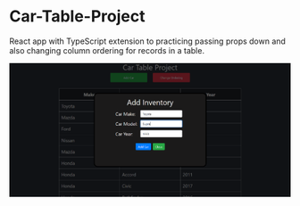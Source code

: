 # Car-Table-Project
React app with TypeScript extension to practicing passing props down and also changing column ordering for records in a table.

<img src="Images/image2.PNG" width=900 alt="image2" />
